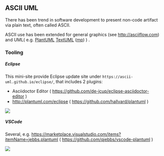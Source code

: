 ## ASCII UML

There has been trend in software development to present non-code artifact via plain text, often called ASCII.

ASCII use has been extended for general graphics (see <http://asciiflow.com>) 
and UML( e.g. 
[PlantUML](http://plantuml.com)
[TextUML](http://abstratt.github.io/textuml/readme.html) ([mp](https://marketplace.eclipse.org/content/textuml-toolkit))
) .


### Tooling

##### Eclipse

This mini-site provide Eclipse update site under `https://ascii-uml.github.io/eclipse/`,
that includes 2 plugins:

- Asciidoctor Editor ( <https://github.com/de-jcup/eclipse-asciidoctor-editor> )
- <http://plantuml.com/eclipse> ( <https://github.com/hallvard/plantuml> )

![](https://user-images.githubusercontent.com/11644753/40945905-039f7ddc-685b-11e8-854d-eed6b89ea3a4.png)


##### VSCode
 
Several, e.g. <https://marketplace.visualstudio.com/items?itemName=jebbs.plantuml> ( <https://github.com/qjebbs/vscode-plantuml> )

![](https://raw.githubusercontent.com/qjebbs/vscode-plantuml/master/images/auto_update_demo.gif)
